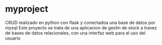# myproject

CRUD realizado en python con flask y conectadoa una base de datos por mysql
Este proyecto se trata de una aplicacion de gestin de stock a travez de bases de datos relacionales, con una interfaz web para el uso del usuario
